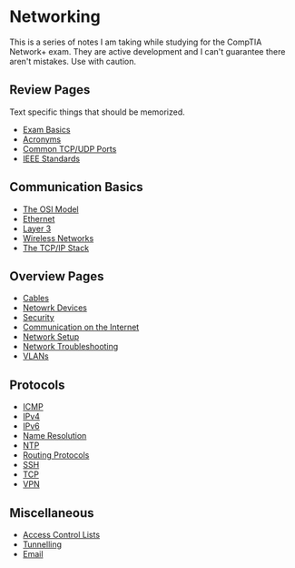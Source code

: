 # Networking

This is a series of notes I am taking while studying for the CompTIA Network+ exam.
They are active development and I can't guarantee there aren't mistakes.
Use with caution.



## Review Pages
Text specific things that should be memorized.

- [Exam Basics](comptia-exam-basics.html)
- [Acronyms](acronyms.html)
- [Common TCP/UDP Ports](common-ports.html)
- [IEEE Standards](ieee.html)



## Communication Basics

- [The OSI Model](osi-model.html)
- [Ethernet](ethernet.html)
- [Layer 3](ip-layer.html)
- [Wireless Networks](wireless.html)
- [The TCP/IP Stack](tcp-ip.html)



## Overview Pages

- [Cables](cables.html)
- [Netowrk Devices](devices.html)
- [Security](security.html)
- [Communication on the Internet](internet-communications.html)
- [Network Setup](network-setup.html)
- [Network Troubleshooting](troubleshooting.html)
- [VLANs](vlan.html)



## Protocols

- [ICMP](icmp.html)
- [IPv4](ipv4.html)
- [IPv6](ipv6.html)
- [Name Resolution](name-resolution.html)
- [NTP](ntp.html)
- [Routing Protocols](routing-protocols.html)
- [SSH](ssh.html)
- [TCP](tcp.html)
- [VPN](vpn.html)



## Miscellaneous
- [Access Control Lists](acl.html)
- [Tunnelling](tunneling.html)
- [Email](email.html)
